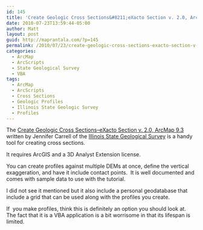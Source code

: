 ```yaml
---
id: 145
title: 'Create Geologic Cross Sections&#8211;eXacto Section v. 2.0, ArcMap 9.3'
date: 2010-07-23T13:59:44-05:00
author: Matt
layout: post
guid: http://maprantala.com/?p=145
permalink: /2010/07/23/create-geologic-cross-sections-exacto-section-v-2-0-arcmap-9-3/
categories:
  - ArcMap
  - ArcScripts
  - State Geological Survey
  - VBA
tags:
  - ArcMap
  - ArcScripts
  - Cross Sections
  - Geologic Profiles
  - Illinois State Geologic Survey
  - Profiles
---
```

The [Create Geologic Cross Sections&#8211;eXacto Section v. 2.0, ArcMap 9.3](http://arcscripts.esri.com/details.asp?dbid=16734) written by Jennifer Carrell of the [Illinois State Geological Survey](http://www.isgs.illinois.edu/) is a handy tool for creating cross sections.

It requires ArcGIS and a 3D Analyst Extension license.

You can create profiles against multiple DEMs at once, define the vertical exaggeration, and have it include contact points.  It is well documented and comes with sample data to use with the tutorial.

I did not see it mentioned but it also include a personal geodatabase that include a grid that can be used along with the profiles you create.

If  you make profiles, think this is definitely an option you should look at.  The fact that it is a VBA application is a bit worrisome in that its lifespan is limited.